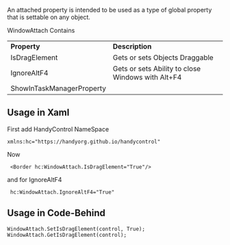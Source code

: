 An attached property is intended to be used as a type of global property that is settable on any object. 

WindowAttach Contains 

<table>
<tr>
<td><b>Property</b></td>
<td><b>Description</b></td>
</tr>
<tr>
<td>IsDragElement</td>
<td>Gets or sets Objects Draggable</td>
</tr>
<tr>
<td>IgnoreAltF4</td>
<td>Gets or sets Ability to close Windows with Alt+F4</td>
</tr>
<tr>
<td>ShowInTaskManagerProperty</td>
<td></td>
</tr>
</table>

## Usage in Xaml
First add HandyControl NameSpace
```
xmlns:hc="https://handyorg.github.io/handycontrol"
```
Now
```
 <Border hc:WindowAttach.IsDragElement="True"/>
```
and for IgnoreAltF4
```
 hc:WindowAttach.IgnoreAltF4="True"
```

## Usage in Code-Behind

```
WindowAttach.SetIsDragElement(control, True);
WindowAttach.GetIsDragElement(control);
```
